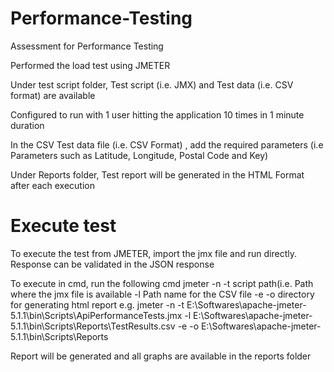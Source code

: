 # Performance-Testing
Assessment for Performance Testing

Performed the load test using JMETER

Under test script folder, Test script (i.e. JMX) and Test data (i.e. CSV format) are available

Configured to run with 1 user hitting the application 10 times in 1 minute duration 

In the CSV Test data file (i.e. CSV Format) , add the required parameters (i.e Parameters such as Latitude, Longitude, Postal Code and Key)

Under Reports folder, Test report will be generated in the HTML Format after each execution

# Execute test

To execute the test from JMETER, import the jmx file and run directly. Response can be validated in the JSON response

To execute in cmd, run the following cmd 
jmeter -n -t script path(i.e. Path where the jmx file is available -l Path name for the  CSV file -e -o directory for generating html report
e.g. jmeter -n -t E:\Softwares\apache-jmeter-5.1.1\bin\Scripts\ApiPerformanceTests.jmx -l E:\Softwares\apache-jmeter-5.1.1\bin\Scripts\Reports\TestResults.csv -e -o E:\Softwares\apache-jmeter-5.1.1\bin\Scripts\Reports

Report will be generated and all graphs are available in the reports folder
